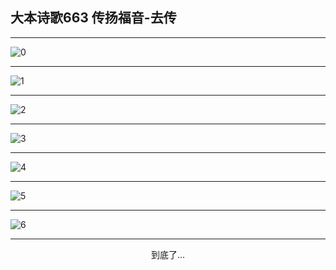 
## 大本诗歌663 传扬福音-去传
        
<div id="aplayer0"></div>

---

<img alt="0" data-original="https://cdn.jsdelivr.net/gh/k34869/shi/data/d0661/0">

---

<img alt="1" data-original="https://cdn.jsdelivr.net/gh/k34869/shi/data/d0661/1">

---

<img alt="2" data-original="https://cdn.jsdelivr.net/gh/k34869/shi/data/d0661/2">

---

<img alt="3" data-original="https://cdn.jsdelivr.net/gh/k34869/shi/data/d0661/3">

---

<img alt="4" data-original="https://cdn.jsdelivr.net/gh/k34869/shi/data/d0661/4">

---

<img alt="5" data-original="https://cdn.jsdelivr.net/gh/k34869/shi/data/d0661/5">

---

<img alt="6" data-original="https://cdn.jsdelivr.net/gh/k34869/shi/data/d0661/6">

---

<p style="text-align: center">到底了...</p>

<script src="/js/dist-view.js"></script>

<script>
MAIN.id = 'd0661';
        
const ap0 = new APlayer({
    container: document.getElementById('aplayer0'),
    volume: 1,
    loop: 'none',
    preload: 'none',
    audio: [{
        name: '大本诗歌663.mp3',
        artist: '大本诗歌',
        url: 'https://res.wx.qq.com/voice/getvoice?mediaid=MzI0NTk3MDM5M18yMjQ3NDk2MDgw',
        cover: '/favicon'
    }]
});
</script>
